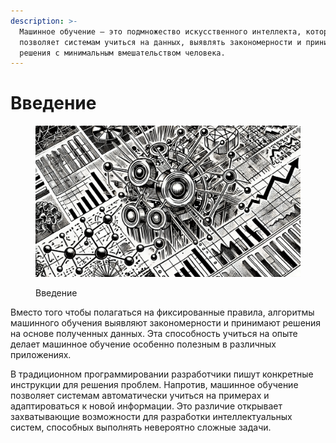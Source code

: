 ```yaml
---
description: >-
  Машинное обучение — это подмножество искусственного интеллекта, которое
  позволяет системам учиться на данных, выявлять закономерности и принимать
  решения с минимальным вмешательством человека.
---
```


# Введение

<figure><img src="../.gitbook/assets/ml-introduction-min.png" alt=""><figcaption><p>Введение</p></figcaption></figure>

Вместо того чтобы полагаться на фиксированные правила, алгоритмы машинного обучения выявляют закономерности и принимают решения на основе полученных данных. Эта способность учиться на опыте делает машинное обучение особенно полезным в различных приложениях.&#x20;

В традиционном программировании разработчики пишут конкретные инструкции для решения проблем. Напротив, машинное обучение позволяет системам автоматически учиться на примерах и адаптироваться к новой информации. Это различие открывает захватывающие возможности для разработки интеллектуальных систем, способных выполнять невероятно сложные задачи.
